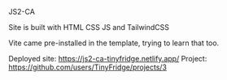 JS2-CA


Site is built with
HTML
CSS
JS
and TailwindCSS

Vite came pre-installed in the template, trying to learn that too.

Deployed site: https://js2-ca-tinyfridge.netlify.app/
Project: https://github.com/users/TinyFridge/projects/3
